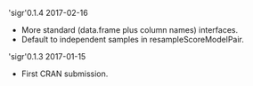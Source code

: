 
'sigr'0.1.4 2017-02-16

 * More standard (data.frame plus column names) interfaces.
 * Default to independent samples in resampleScoreModelPair.

'sigr'0.1.3 2017-01-15

 * First CRAN submission.
